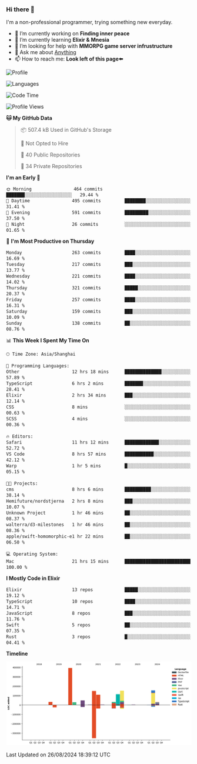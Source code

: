 ### Hi there 👋

I'm a non-professional programmer, trying something new everyday.

<!--
**dyzdyz010/dyzdyz010** is a ✨ _special_ ✨ repository because its `README.md` (this file) appears on your GitHub profile.
-->

- 🔭 I’m currently working on **Finding inner peace**
- 🌱 I’m currently learning **Elixir & Mnesia**
- 🤔 I’m looking for help with **MMORPG game server infrustructure**
- 💬 Ask me about [Anything](https://github.com/dyzdyz010/dyzdyz010/issues)
- 📫 How to reach me: **Look left of this page⬅️**

<!-- - 👯 I’m looking to collaborate on
- 😄 Pronouns: ...
- ⚡ Fun fact: ...
 -->
 
![Profile](https://github-readme-stats.vercel.app/api?username=dyzdyz010&count_private=true&show_icons=true&theme=dracula)

![Languages](https://github-readme-stats.vercel.app/api/top-langs/?username=dyzdyz010&layout=compact&theme=dracula)

<!--START_SECTION:waka-->
![Code Time](http://img.shields.io/badge/Code%20Time-1%2C810%20hrs%207%20mins-blue)

![Profile Views](http://img.shields.io/badge/Profile%20Views-1-blue)

**🐱 My GitHub Data** 

> 📦 507.4 kB Used in GitHub's Storage 
 > 
> 🚫 Not Opted to Hire
 > 
> 📜 40 Public Repositories 
 > 
> 🔑 34 Private Repositories 
 > 
**I'm an Early 🐤** 

```text
🌞 Morning                464 commits         ███████░░░░░░░░░░░░░░░░░░   29.44 % 
🌆 Daytime                495 commits         ████████░░░░░░░░░░░░░░░░░   31.41 % 
🌃 Evening                591 commits         █████████░░░░░░░░░░░░░░░░   37.50 % 
🌙 Night                  26 commits          ░░░░░░░░░░░░░░░░░░░░░░░░░   01.65 % 
```
📅 **I'm Most Productive on Thursday** 

```text
Monday                   263 commits         ████░░░░░░░░░░░░░░░░░░░░░   16.69 % 
Tuesday                  217 commits         ███░░░░░░░░░░░░░░░░░░░░░░   13.77 % 
Wednesday                221 commits         ████░░░░░░░░░░░░░░░░░░░░░   14.02 % 
Thursday                 321 commits         █████░░░░░░░░░░░░░░░░░░░░   20.37 % 
Friday                   257 commits         ████░░░░░░░░░░░░░░░░░░░░░   16.31 % 
Saturday                 159 commits         ███░░░░░░░░░░░░░░░░░░░░░░   10.09 % 
Sunday                   138 commits         ██░░░░░░░░░░░░░░░░░░░░░░░   08.76 % 
```


📊 **This Week I Spent My Time On** 

```text
🕑︎ Time Zone: Asia/Shanghai

💬 Programming Languages: 
Other                    12 hrs 18 mins      ██████████████░░░░░░░░░░░   57.89 % 
TypeScript               6 hrs 2 mins        ███████░░░░░░░░░░░░░░░░░░   28.41 % 
Elixir                   2 hrs 34 mins       ███░░░░░░░░░░░░░░░░░░░░░░   12.14 % 
CSS                      8 mins              ░░░░░░░░░░░░░░░░░░░░░░░░░   00.63 % 
SCSS                     4 mins              ░░░░░░░░░░░░░░░░░░░░░░░░░   00.36 % 

🔥 Editors: 
Safari                   11 hrs 12 mins      █████████████░░░░░░░░░░░░   52.72 % 
VS Code                  8 hrs 57 mins       ███████████░░░░░░░░░░░░░░   42.12 % 
Warp                     1 hr 5 mins         █░░░░░░░░░░░░░░░░░░░░░░░░   05.15 % 

🐱‍💻 Projects: 
cms                      8 hrs 6 mins        ██████████░░░░░░░░░░░░░░░   38.14 % 
Hemifuture/nordstjerna   2 hrs 8 mins        ███░░░░░░░░░░░░░░░░░░░░░░   10.07 % 
Unknown Project          1 hr 46 mins        ██░░░░░░░░░░░░░░░░░░░░░░░   08.37 % 
walterra/d3-milestones   1 hr 46 mins        ██░░░░░░░░░░░░░░░░░░░░░░░   08.36 % 
apple/swift-homomorphic-e1 hr 22 mins        ██░░░░░░░░░░░░░░░░░░░░░░░   06.50 % 

💻 Operating System: 
Mac                      21 hrs 15 mins      █████████████████████████   100.00 % 
```

**I Mostly Code in Elixir** 

```text
Elixir                   13 repos            █████░░░░░░░░░░░░░░░░░░░░   19.12 % 
TypeScript               10 repos            ████░░░░░░░░░░░░░░░░░░░░░   14.71 % 
JavaScript               8 repos             ███░░░░░░░░░░░░░░░░░░░░░░   11.76 % 
Swift                    5 repos             ██░░░░░░░░░░░░░░░░░░░░░░░   07.35 % 
Rust                     3 repos             █░░░░░░░░░░░░░░░░░░░░░░░░   04.41 % 
```



**Timeline**

![Lines of Code chart](https://raw.githubusercontent.com/dyzdyz010/dyzdyz010/master/assets/bar_graph.png)


 Last Updated on 26/08/2024 18:39:12 UTC
<!--END_SECTION:waka-->

